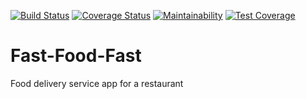 [![Build Status](https://travis-ci.com/Tonerolima/Fast-Food-Fast.svg?branch=api)](https://travis-ci.com/Tonerolima/Fast-Food-Fast) [![Coverage Status](https://coveralls.io/repos/github/Tonerolima/Fast-Food-Fast/badge.svg?branch=api)](https://coveralls.io/github/Tonerolima/Fast-Food-Fast?branch=api&service=github) [![Maintainability](https://api.codeclimate.com/v1/badges/d77186c72ff7280fa4d7/maintainability)](https://codeclimate.com/github/Tonerolima/Fast-Food-Fast/maintainability) [![Test Coverage](https://api.codeclimate.com/v1/badges/d77186c72ff7280fa4d7/test_coverage)](https://codeclimate.com/github/Tonerolima/Fast-Food-Fast/test_coverage)

# Fast-Food-Fast
Food delivery service app for a restaurant
